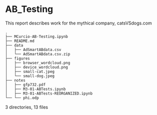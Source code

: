 # AB_Testing
This report describes work for the mythical company, catsVSdogs.com

```
.
├── MCurcio-AB-Testing.ipynb
├── README.md
├── data
│   ├── AdSmartABdata.csv
│   └── AdSmartABdata.csv.zip
├── figures
│   ├── browser_wordcloud.png
│   ├── device_wordcloud.png
│   ├── small-cat.jpeg
│   └── small-dog.jpeg
├── notes
│   ├── gfp732.pdf
│   ├── M3-01-ABTests.ipynb
│   ├── M3-01-ABTests-REORGANIZED.ipynb
└── └── phi.odp
```
3 directories, 13 files
